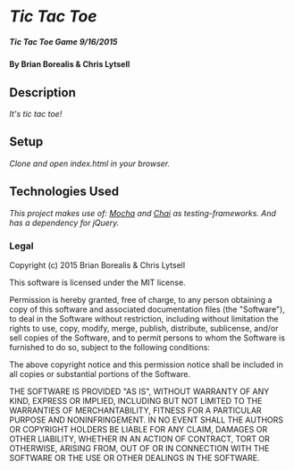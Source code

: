 # _Tic Tac Toe_

##### _Tic Tac Toe Game 9/16/2015_

#### By Brian Borealis & Chris Lytsell

## Description

_It's tic tac toe!_

## Setup

_Clone and open index.html in your browser._  

## Technologies Used

_This project makes use of:
[Mocha](https://mochajs.org/) and
[Chai](http://chaijs.com/) as testing-frameworks.
And has a dependency for jQuery._


### Legal

Copyright (c) 2015 Brian Borealis & Chris Lytsell

This software is licensed under the MIT license.

Permission is hereby granted, free of charge, to any person obtaining a copy
of this software and associated documentation files (the "Software"), to deal
in the Software without restriction, including without limitation the rights
to use, copy, modify, merge, publish, distribute, sublicense, and/or sell
copies of the Software, and to permit persons to whom the Software is
furnished to do so, subject to the following conditions:

The above copyright notice and this permission notice shall be included in
all copies or substantial portions of the Software.

THE SOFTWARE IS PROVIDED "AS IS", WITHOUT WARRANTY OF ANY KIND, EXPRESS OR
IMPLIED, INCLUDING BUT NOT LIMITED TO THE WARRANTIES OF MERCHANTABILITY,
FITNESS FOR A PARTICULAR PURPOSE AND NONINFRINGEMENT. IN NO EVENT SHALL THE
AUTHORS OR COPYRIGHT HOLDERS BE LIABLE FOR ANY CLAIM, DAMAGES OR OTHER
LIABILITY, WHETHER IN AN ACTION OF CONTRACT, TORT OR OTHERWISE, ARISING FROM,
OUT OF OR IN CONNECTION WITH THE SOFTWARE OR THE USE OR OTHER DEALINGS IN
THE SOFTWARE.
